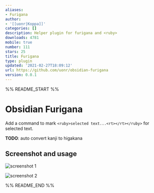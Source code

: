 ```yaml
---
aliases:
- Furigana
author:
- '[[uonr|Koppa]]'
categories: []
description: Helper plugin for furigana and <ruby>
downloads: 4781
mobile: true
number: 111
stars: 25
title: Furigana
type: plugin
updated: '2021-02-27T18:09:12'
url: https://github.com/uonr/obsidian-furigana
version: 0.0.1
---
```


%% README_START %%

Obsidian Furigana
===========

Add a command to mark `<ruby>selected text...<rt></rt></ruby>` for selected text.

**TODO**: auto convert kanji to higakana

## Screenshot and usage

![screenshot 1](https://raw.githubusercontent.com/uonr/obsidian-furigana/master/screenshot-1.png)

![screenshot 2](https://raw.githubusercontent.com/uonr/obsidian-furigana/master/screenshot-2.png)


%% README_END %%
